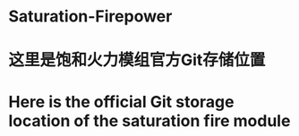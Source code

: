 # Saturation-Firepower
# 这里是饱和火力模组官方Git存储位置
# Here is the official Git storage location of the saturation fire module
